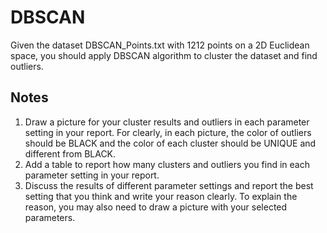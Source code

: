 # DBSCAN
Given the dataset DBSCAN_Points.txt with 1212 points on a 2D Euclidean space, 
you should apply DBSCAN algorithm to cluster the dataset and find outliers.

## Notes
1. Draw a picture for your cluster results and outliers in each parameter setting in 
your report. For clearly, in each picture, the color of outliers should be BLACK
and the color of each cluster should be UNIQUE and different from BLACK.
2. Add a table to report how many clusters and outliers you find in each parameter 
setting in your report.
3. Discuss the results of different parameter settings and report the best setting that 
you think and write your reason clearly. To explain the reason, you may also need 
to draw a picture with your selected parameters.
